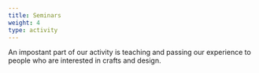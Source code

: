 ```yaml
---
title: Seminars
weight: 4
type: activity
---
```


An impostant part of our activity is teaching and passing our experience to people who are interested in crafts and design.
